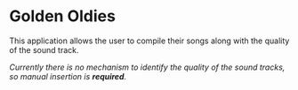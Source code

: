 # Golden Oldies
This application allows the user to compile their songs along with the quality of the sound track.

_Currently there is no mechanism to identify the quality of the sound tracks, so manual insertion is  **required**._
